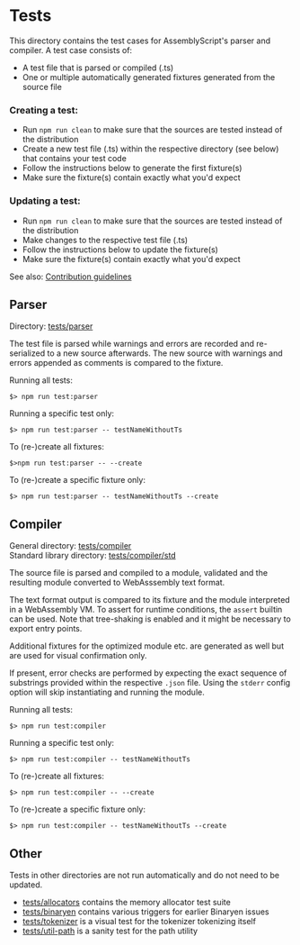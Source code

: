 Tests
=====

This directory contains the test cases for AssemblyScript's parser and compiler. A test case
consists of:

* A test file that is parsed or compiled (.ts)
* One or multiple automatically generated fixtures generated from the source file

### Creating a test:

* Run `npm run clean` to make sure that the sources are tested instead of the distribution
* Create a new test file (.ts) within the respective directory (see below) that contains your test code
* Follow the instructions below to generate the first fixture(s)
* Make sure the fixture(s) contain exactly what you'd expect

### Updating a test:

* Run `npm run clean` to make sure that the sources are tested instead of the distribution
* Make changes to the respective test file (.ts)
* Follow the instructions below to update the fixture(s)
* Make sure the fixture(s) contain exactly what you'd expect

See also: [Contribution guidelines](../CONTRIBUTING.md)

Parser
------

Directory: [tests/parser](./parser)

The test file is parsed while warnings and errors are recorded and re-serialized to a new source
afterwards. The new source with warnings and errors appended as comments is compared to the fixture.

Running all tests:

```
$> npm run test:parser
```

Running a specific test only:

```
$> npm run test:parser -- testNameWithoutTs
```

To (re-)create all fixtures:

```
$>npm run test:parser -- --create
```

To (re-)create a specific fixture only:

```
$> npm run test:parser -- testNameWithoutTs --create
```

Compiler
--------

General directory: [tests/compiler](./compiler)<br />
Standard library directory: [tests/compiler/std](./compiler/std)

The source file is parsed and compiled to a module, validated and the resulting module converted to
WebAsssembly text format.

The text format output is compared to its fixture and the module interpreted in a WebAssembly VM. To
assert for runtime conditions, the `assert` builtin can be used. Note that tree-shaking is enabled
and it might be necessary to export entry points.

Additional fixtures for the optimized module etc. are generated as well but are used for visual
confirmation only.

If present, error checks are performed by expecting the exact sequence of substrings provided within
the respective `.json` file. Using the `stderr` config option will skip instantiating and running
the module.

Running all tests:

```
$> npm run test:compiler
```

Running a specific test only:

```
$> npm run test:compiler -- testNameWithoutTs
```

To (re-)create all fixtures:

```
$> npm run test:compiler -- --create
```

To (re-)create a specific fixture only:

```
$> npm run test:compiler -- testNameWithoutTs --create
```

Other
-----

Tests in other directories are not run automatically and do not need to be updated.

* [tests/allocators](./allocators) contains the memory allocator test suite
* [tests/binaryen](./binaryen) contains various triggers for earlier Binaryen issues
* [tests/tokenizer](./tokenizer.js) is a visual test for the tokenizer tokenizing itself
* [tests/util-path](./util-path.js) is a sanity test for the path utility
